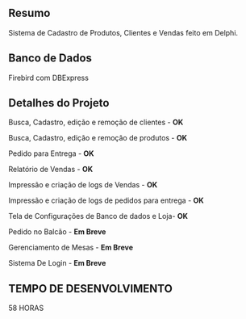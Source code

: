 ## Resumo
Sistema de Cadastro de Produtos, Clientes e Vendas feito em Delphi.
## Banco de Dados
Firebird com DBExpress
## Detalhes do Projeto
<p>Busca, Cadastro, edição e remoção de clientes - <b>OK</b></p>
<p>Busca, Cadastro, edição e remoção de produtos - <b>OK</b></p>
<p>Pedido para Entrega                           - <b>OK</b></p>
<p>Relatório de Vendas                           - <b>OK</b></p>
<p>Impressão e criação de logs de Vendas         - <b>OK</b></p>
<p>Impressão e criação de logs de pedidos para entrega - <b>OK</b></p>
<p>Tela de Configurações de Banco de dados e Loja- <b>OK</b></p>
<p>Pedido no Balcão                              - <b>Em Breve</b></p>
<p>Gerenciamento de Mesas                        - <b>Em Breve</b></p>
<p>Sistema De Login                              - <b>Em Breve</b></p>

## TEMPO DE DESENVOLVIMENTO
58 HORAS
  

